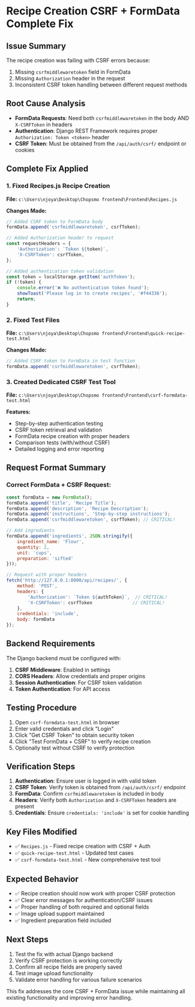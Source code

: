 # Recipe Creation CSRF + FormData Complete Fix

## Issue Summary
The recipe creation was failing with CSRF errors because:
1. Missing `csrfmiddlewaretoken` field in FormData
2. Missing `Authorization` header in the request
3. Inconsistent CSRF token handling between different request methods

## Root Cause Analysis
- **FormData Requests**: Need both `csrfmiddlewaretoken` in the body AND `X-CSRFToken` in headers
- **Authentication**: Django REST Framework requires proper `Authorization: Token <token>` header
- **CSRF Token**: Must be obtained from the `/api/auth/csrf/` endpoint or cookies

## Complete Fix Applied

### 1. Fixed Recipes.js Recipe Creation
**File:** `c:\Users\njoya\Desktop\Chopsmo frontend\Frontend\Recipes.js`

**Changes Made:**
```javascript
// Added CSRF token to FormData body
formData.append('csrfmiddlewaretoken', csrfToken);

// Added Authorization header to request
const requestHeaders = {
    'Authorization': `Token ${token}`,
    'X-CSRFToken': csrfToken,
};

// Added authentication token validation
const token = localStorage.getItem('authToken');
if (!token) {
    console.error('❌ No authentication token found');
    showToast('Please log in to create recipes', '#f44336');
    return;
}
```

### 2. Fixed Test Files
**File:** `c:\Users\njoya\Desktop\Chopsmo frontend\Frontend\quick-recipe-test.html`

**Changes Made:**
```javascript
// Added CSRF token to FormData in test function
formData.append('csrfmiddlewaretoken', csrfToken);
```

### 3. Created Dedicated CSRF Test Tool
**File:** `c:\Users\njoya\Desktop\Chopsmo frontend\Frontend\csrf-formdata-test.html`

**Features:**
- Step-by-step authentication testing
- CSRF token retrieval and validation
- FormData recipe creation with proper headers
- Comparison tests (with/without CSRF)
- Detailed logging and error reporting

## Request Format Summary

### Correct FormData + CSRF Request:
```javascript
const formData = new FormData();
formData.append('title', 'Recipe Title');
formData.append('description', 'Recipe Description');
formData.append('instructions', 'Step-by-step instructions');
formData.append('csrfmiddlewaretoken', csrfToken); // CRITICAL!

// Add ingredients
formData.append('ingredients', JSON.stringify({
    ingredient_name: 'Flour',
    quantity: 2,
    unit: 'cups',
    preparation: 'sifted'
}));

// Request with proper headers
fetch('http://127.0.0.1:8000/api/recipes/', {
    method: 'POST',
    headers: {
        'Authorization': `Token ${authToken}`,  // CRITICAL!
        'X-CSRFToken': csrfToken               // CRITICAL!
    },
    credentials: 'include',
    body: formData
});
```

## Backend Requirements
The Django backend must be configured with:
1. **CSRF Middleware**: Enabled in settings
2. **CORS Headers**: Allow credentials and proper origins
3. **Session Authentication**: For CSRF token validation
4. **Token Authentication**: For API access

## Testing Procedure
1. Open `csrf-formdata-test.html` in browser
2. Enter valid credentials and click "Login"
3. Click "Get CSRF Token" to obtain security token
4. Click "Test FormData + CSRF" to verify recipe creation
5. Optionally test without CSRF to verify protection

## Verification Steps
1. **Authentication**: Ensure user is logged in with valid token
2. **CSRF Token**: Verify token is obtained from `/api/auth/csrf/` endpoint
3. **FormData**: Confirm `csrfmiddlewaretoken` is included in body
4. **Headers**: Verify both `Authorization` and `X-CSRFToken` headers are present
5. **Credentials**: Ensure `credentials: 'include'` is set for cookie handling

## Key Files Modified
- ✅ `Recipes.js` - Fixed recipe creation with CSRF + Auth
- ✅ `quick-recipe-test.html` - Updated test cases
- ✅ `csrf-formdata-test.html` - New comprehensive test tool

## Expected Behavior
- ✅ Recipe creation should now work with proper CSRF protection
- ✅ Clear error messages for authentication/CSRF issues
- ✅ Proper handling of both required and optional fields
- ✅ Image upload support maintained
- ✅ Ingredient preparation field included

## Next Steps
1. Test the fix with actual Django backend
2. Verify CSRF protection is working correctly
3. Confirm all recipe fields are properly saved
4. Test image upload functionality
5. Validate error handling for various failure scenarios

This fix addresses the core CSRF + FormData issue while maintaining all existing functionality and improving error handling.

